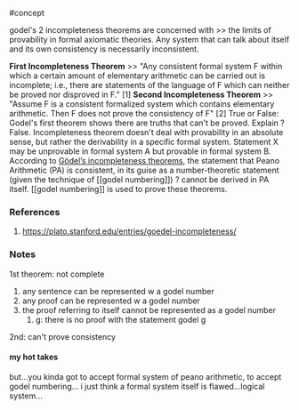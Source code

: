 #concept

godel's 2 incompleteness theorems are concerned with >> the limits of provability in formal axiomatic theories.
Any system that can talk about itself and its own consistency is necessarily inconsistent.

**First Incompleteness Theorem** >> "Any consistent formal system F within which a certain amount of elementary arithmetic can be carried out is incomplete; i.e., there are statements of the language of F which can neither be proved nor disproved in F." [1]
**Second Incompleteness Theorem** >> "Assume F is a consistent formalized system which contains elementary arithmetic. Then F does not prove the consistency of F" [2]
True or False: Godel's first theorem shows there are truths that can't be proved. Explain
?
False. Incompleteness theorem doesn't deal with provability in an absolute sense, but rather the derivability in a specific formal system. Statement X may be unprovable in formal system A but provable in formal system B.
According to [Gödel’s incompleteness theorems](https://plato.stanford.edu/entries/goedel/#IncThe), the statement that Peano Arithmetic (PA) is consistent, in its guise as a number-theoretic statement (given the technique of [[godel numbering]])
?
cannot be derived in PA itself.
[[godel numbering]] is used to prove these theorems. 

### References
1. https://plato.stanford.edu/entries/goedel-incompleteness/

### Notes

1st theorem: not complete
1. any sentence can be represented w a godel number
2. any proof can be represented w a godel number
3. the proof referring to itself cannot be represented as a godel number
	1. g: there is no proof with the statement godel g

2nd: can't prove consistency


#### my hot takes
but...you kinda got to accept formal system of peano arithmetic, to accept godel numbering...
i just think a formal system itself is flawed...logical system...

